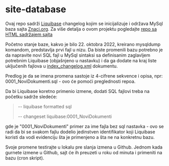 # site-database

Ovaj repo sadrži [Liquibase](https://docs.liquibase.com/home.html) changelog kojim se inicijalizuje i održava MySql baza sajta [Znaci.org](https://znaci.org). Za više detalja o ovom projektu pogledajte [repo sa HTML sadržajem sajta](https://github.com/znaci-org/site-source)

Početno stanje baze, kakvo je bilo 22. oktobra 2022, kreirano mysqldump komandom, predstavlja prvi fajl u nizu. Da biste promenili bazu potrebno je da napravite novi SQL fajl u MySql sintaksi sa definisanim zaglavljem potrebnim Liquibase (objašnjeno u nastavku) i da ga dodate na kraj liste uključenih fajlova u [index_changelog.xml](https://github.com/znaci-org/site-database/blob/main/index_changelog.xml) dokumentu.

Predlog je da se imena promena sastoje iz 4-cifrene sekvence i opisa, npr: 0001_NoviDokumenti.sql - ovo će pomoći preglednosti repoa.

Da bi Liquibase koretno primenio izmene, dodati SQL fajlovi treba na početku sadrže sledeće:
> 
> -- liquibase formatted sql
> 
> -- changeset liquibase:0001_NoviDokumenti
> 
gde je "0001_NoviDokumenti" primer za ime fajla bez sql nastavka - ovo se radi da bi se svakom fajlu dodelio jedinstven identifikator koji Liquibase koristi da vodi evidenciju šta je primenjeno a šta ne na konkretnu bazu.

Svoje promene testirajte u lokalu pre slanja izmena u Github. Jednom kada gurnete izmene u Github, sajt će ih preuzeti u roku od minuta i primeniti na bazu (cron skript).
